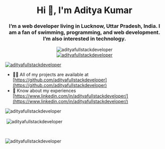 <h1 align="center">Hi 👋, I'm Aditya Kumar</h1>
<h3 align="center">I’m a web developer living in Lucknow, Uttar Pradesh, India. I am a fan of swimming, programming, and web development. I’m also interested in technology.</h3>
<p align="center"> 
  <img src="https://komarev.com/ghpvc/?username=adityafullstackdeveloper&label=Profile%20views&color=0e75b6&style=flat" alt="adityafullstackdeveloper" />
  <br/>
   <a href="https://twitter.com/adityawebdevelo" target="blank">
    <img src="https://img.shields.io/twitter/follow/adityawebdevelo?logo=twitter&style=for-the-badge" alt="adityafullstackdeveloper" />
   </a>
</p>
<p align="left"> 
  <a href="https://github.com/ryo-ma/github-profile-trophy">
    <img src="https://github-profile-trophy.vercel.app/?username=adityafullstackdeveloper&no-bg=true&no-frame=true&theme=flat" alt="adityafullstackdeveloper" />
  </a> 
</p>

- 👨‍💻 All of my projects are available at [https://github.com/adityafullstackdeveloper](https://github.com/adityafullstackdeveloper)
- 📄 Know about my experiences [https://www.linkedin.com/in/adityafullstackdeveloper/](https://www.linkedin.com/in/adityafullstackdeveloper/)


<p><img align="center" class="bigscreen rounded mx-auto d-block" src="https://github-readme-stats.vercel.app/api/top-langs?username=adityafullstackdeveloper&show_icons=true&locale=en&layout=compact" alt="adityafullstackdeveloper" /></p>

<p>&nbsp;<img align="center" class="bigscreen rounded mx-auto d-block" src="https://github-readme-stats.vercel.app/api?username=adityafullstackdeveloper&show_icons=true&locale=en" alt="adityafullstackdeveloper" /></p>
<br/>
<p><img align="center" class="bigscreen rounded mx-auto d-block" src="https://github-readme-streak-stats.herokuapp.com/?user=adityafullstackdeveloper&" alt="adityafullstackdeveloper" /></p>



 
